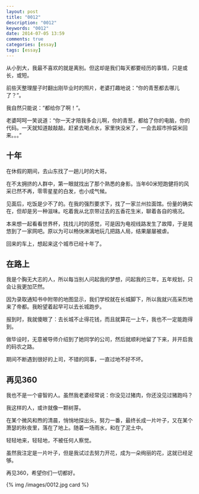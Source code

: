 ```yaml
---
layout: post
title: "0012"
description: "0012"
keywords: "0012"
date: 2014-07-05 13:59
comments: true
categories: [essay]
tags: [essay]
---
```

从小到大，我最不喜欢的就是离别。但这却是我们每天都要经历的事情，只是或长，或短。
<!-- more -->

前些天整理屋子时翻出刚毕业时的照片，老婆打趣地说：“你的青葱都去哪儿了？”。

我自然只能说：“都给你了啊！”。

老婆呵呵一笑说道：“你一天才陪我多会儿啊，你的青葱，都给了你的电脑，你的代码。一天就知道敲敲敲。赶紧去喝点水，家里快没米了，一会去超市拎袋米回来。。。”

## 十年 ##
在休假的期间，去山东找了一趟儿时的大哥。

在不太拥挤的人群中，第一眼就找出了那个熟悉的身影。当年60米短跑健将的风采已然不再，零零星星的白发，也小成气候。

见面后，吃饭是少不了的。在我的强烈要求下，找了一家兰州拉面馆。份量的确实在，但却是另一种滋味。吃着我从北京带过去的五香花生米，聊着各自的境况。

本来想一起看看世界杯，找找儿时的感觉，可是因为电视线路发生了故障，于是晃悠到了一家网吧。原以为可以畅快淋漓地玩几把路人局，结果屡屡被虐。

回来的车上，想起来这个城市已经十年了。

## 在路上 ##
我是个胸无大志的人，所以每当别人问起我的梦想，问起我的三年，五年规划，只会让我更加茫然。

因为录取通知书中附带的地图显示，我们学校就在长城脚下，所以我就兴高采烈地来了帝都。我盼望着起早可以去长城跑步。

报到时，我就傻眼了：去长城不止得花钱，而且就算花一上午，我也不一定能跑得到。

做毕设时，无意被导师介绍到了她同学的公司，然后就顺利地留了下来，并开启我的码农之路。

期间不断遇到很好的上司，不错的同事，一直过地不好不坏。

## 再见360 ##
我也不是一个睿智的人。虽然我老婆经常说：你没见过猪肉，你还没见过猪跑吗？

我这样的人，或许就像一颗树芽。

在某个微风和煦的清晨，悄悄地探出头，努力一番，最终长成一片叶子，又在某个萧瑟的秋夜里，落在了地上。随着一场雨水，和在了泥土中。

轻轻地来，轻轻地，不被任何人察觉。

虽然我注定是一片叶子，但是我试过去努力开花，成为一朵绚丽的花，这就已经足够。

再见360，希望你们一切都好。

{% img /images/0012.jpg card %}
